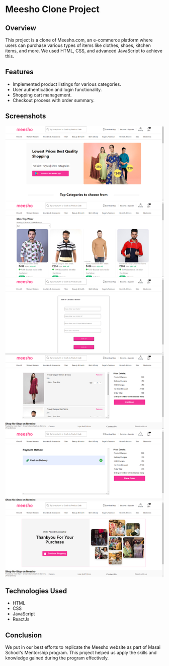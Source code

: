 # Meesho Clone Project

## Overview
This project is a clone of Meesho.com, an e-commerce platform where users can purchase various types of items like clothes, shoes, kitchen items, and more. We used HTML, CSS, and advanced JavaScript to achieve this.

## Features
- Implemented product listings for various categories.
- User authentication and login functionality.
- Shopping cart management.
- Checkout process with order summary.

## Screenshots

![Screenshot 1](img/op1.png)
![Screenshot 2](img/op2.png)
![Screenshot 3](img/op3.png)
![Screenshot 4](img/op4.png)
![Screenshot 5](img/op5.png)
![Screenshot 6](img/op6.png)

## Technologies Used
- HTML
- CSS
- JavaScript
- ReactJs
  

## Conclusion
We put in our best efforts to replicate the Meesho website as part of Masai School's Mentorship program. This project helped us apply the skills and knowledge gained during the program effectively.

